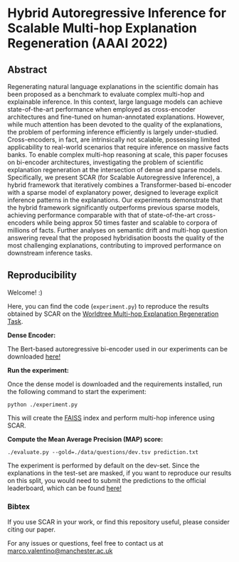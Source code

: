 # Hybrid Autoregressive Inference for Scalable Multi-hop Explanation Regeneration (AAAI 2022)

## Abstract
Regenerating natural language explanations in the scientific domain has been proposed as a benchmark to evaluate complex multi-hop and explainable inference. In this context, large language models can achieve state-of-the-art performance when employed as cross-encoder architectures and fine-tuned on human-annotated explanations. However, while much attention has been devoted to the quality of the explanations, the problem of performing inference efficiently is largely under-studied. Cross-encoders, in fact, are intrinsically not scalable, possessing limited applicability to real-world scenarios that require inference on massive facts banks. To enable complex multi-hop reasoning at scale, this paper focuses on bi-encoder architectures, investigating the problem of scientific explanation regeneration at the intersection of dense and sparse models. Specifically, we present SCAR (for Scalable Autoregressive Inference), a hybrid framework that iteratively combines a Transformer-based bi-encoder with a sparse model of explanatory power, designed to leverage explicit inference patterns in the explanations. Our experiments demonstrate that the hybrid framework significantly outperforms previous sparse models, achieving performance comparable with that of state-of-the-art cross-encoders while being approx 50 times faster and scalable to corpora of millions of facts. Further analyses on semantic drift and multi-hop question answering reveal that the proposed hybridisation boosts the quality of the most challenging explanations, contributing to improved performance on downstream inference tasks.

## Reproducibility

Welcome! :) 

Here, you can find the code (`experiment.py`) to reproduce the results obtained by SCAR on the [Worldtree Multi-hop Explanation Regeneration Task](https://github.com/umanlp/tg2019task).

**Dense Encoder:**

The Bert-based autoregressive bi-encoder used in our experiments can be downloaded [here!](https://drive.google.com/file/d/1iz38q8EIYZdO9U7mAMVz1qUprU8jmEwI/view?usp=sharing)

**Run the experiment:**

Once the dense model is downloaded and the requirements installed, run the following command to start the experiment:

`python ./experiment.py`

This will create the [FAISS](https://faiss.ai/) index and perform multi-hop inference using SCAR.

**Compute the Mean Average Precision (MAP) score:** 

`./evaluate.py --gold=./data/questions/dev.tsv prediction.txt`

The experiment is performed by default on the dev-set. Since the explanations in the test-set are masked, if you want to reproduce our results on this split, you would need to submit the predictions to the official leaderboard, which can be found [here!](https://competitions.codalab.org/competitions/20150#results)

### Bibtex
If you use SCAR in your work, or find this repository useful, please consider citing our paper.


For any issues or questions, feel free to contact us at marco.valentino@manchester.ac.uk

